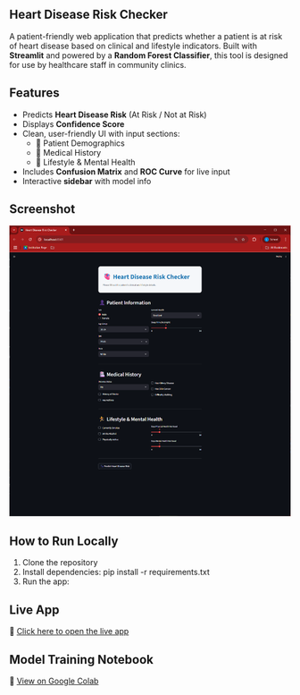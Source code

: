 ## Heart Disease Risk Checker

A patient-friendly web application that predicts whether a patient is at risk of heart disease based on clinical and lifestyle indicators.
Built with **Streamlit** and powered by a **Random Forest Classifier**, this tool is designed for use by healthcare staff in community clinics.

## Features

- Predicts **Heart Disease Risk** (At Risk / Not at Risk)
- Displays **Confidence Score**
- Clean, user-friendly UI with input sections:
  - 👤 Patient Demographics
  - 🏥 Medical History
  - 🏃 Lifestyle & Mental Health
- Includes **Confusion Matrix** and **ROC Curve** for live input
- Interactive **sidebar** with model info

## Screenshot

![Heart Disease Risk App UI](images/Screenshot1.png)

## How to Run Locally

1. Clone the repository
2. Install dependencies: pip install -r requirements.txt
3. Run the app:

## Live App
🔗 [Click here to open the live app](https://predictingheartdiseaserisk-yc3xqtpvptt7o2vtbkvhfd.streamlit.app/)

## Model Training Notebook
🔗 [View on Google Colab](https://colab.research.google.com/drive/1cdJn7zHDqyjxgfHtTBaGBFow4426DO-o?usp=sharing)